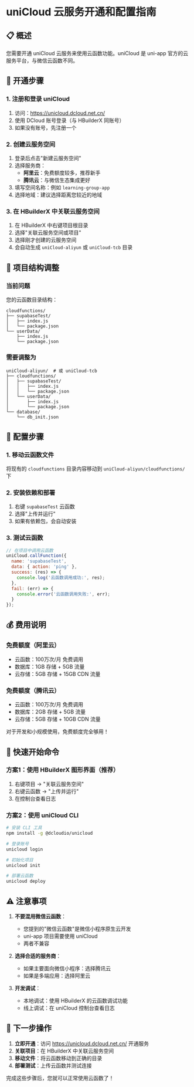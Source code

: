 # uniCloud 云服务开通和配置指南

## 📋 概述
您需要开通 uniCloud 云服务来使用云函数功能。uniCloud 是 uni-app 官方的云服务平台，与微信云函数不同。

## 🚀 开通步骤

### 1. 注册和登录 uniCloud
1. 访问：https://unicloud.dcloud.net.cn/
2. 使用 DCloud 账号登录（与 HBuilderX 同账号）
3. 如果没有账号，先注册一个

### 2. 创建云服务空间
1. 登录后点击"新建云服务空间"
2. 选择服务商：
   - **阿里云**：免费额度较多，推荐新手
   - **腾讯云**：与微信生态集成更好
3. 填写空间名称：例如 `learning-group-app`
4. 选择地域：建议选择距离您较近的地域

### 3. 在 HBuilderX 中关联云服务空间
1. 在 HBuilderX 中右键项目根目录
2. 选择"关联云服务空间或项目"
3. 选择刚才创建的云服务空间
4. 会自动生成 `uniCloud-aliyun` 或 `uniCloud-tcb` 目录

## 📁 项目结构调整

### 当前问题
您的云函数目录结构：
```
cloudfunctions/
├── supabaseTest/
│   ├── index.js
│   └── package.json
└── userData/
    ├── index.js
    └── package.json
```

### 需要调整为
```
uniCloud-aliyun/  # 或 uniCloud-tcb
├── cloudfunctions/
│   ├── supabaseTest/
│   │   ├── index.js
│   │   └── package.json
│   └── userData/
│       ├── index.js
│       └── package.json
└── database/
    └── db_init.json
```

## 🔧 配置步骤

### 1. 移动云函数文件
将现有的 `cloudfunctions` 目录内容移动到 `uniCloud-aliyun/cloudfunctions/` 下

### 2. 安装依赖和部署
1. 右键 `supabaseTest` 云函数
2. 选择"上传并运行"
3. 如果有依赖包，会自动安装

### 3. 测试云函数
```javascript
// 在项目中调用云函数
uniCloud.callFunction({
  name: 'supabaseTest',
  data: { action: 'ping' },
  success: (res) => {
    console.log('云函数调用成功:', res);
  },
  fail: (err) => {
    console.error('云函数调用失败:', err);
  }
});
```

## 💰 费用说明

### 免费额度（阿里云）
- 云函数：100万次/月 免费调用
- 数据库：1GB 存储 + 5GB 流量
- 云存储：5GB 存储 + 15GB CDN 流量

### 免费额度（腾讯云）
- 云函数：100万次/月 免费调用
- 数据库：2GB 存储 + 5GB 流量
- 云存储：5GB 存储 + 10GB CDN 流量

对于开发和小规模使用，免费额度完全够用！

## 🔗 快速开始命令

### 方案1：使用 HBuilderX 图形界面（推荐）
1. 右键项目 → "关联云服务空间"
2. 右键云函数 → "上传并运行"
3. 在控制台查看日志

### 方案2：使用 uniCloud CLI
```bash
# 安装 CLI 工具
npm install -g @dcloudio/unicloud

# 登录账号
unicloud login

# 初始化项目
unicloud init

# 部署云函数
unicloud deploy
```

## ⚠️ 注意事项

1. **不要混用微信云函数**：
   - 您提到的"微信云函数"是微信小程序原生云开发
   - uni-app 项目需要使用 uniCloud
   - 两者不兼容

2. **选择合适的服务商**：
   - 如果主要面向微信小程序：选择腾讯云
   - 如果是多端应用：选择阿里云

3. **开发调试**：
   - 本地调试：使用 HBuilderX 的云函数调试功能
   - 线上调试：在 uniCloud 控制台查看日志

## 🎯 下一步操作

1. **立即开通**：访问 https://unicloud.dcloud.net.cn/ 开通服务
2. **关联项目**：在 HBuilderX 中关联云服务空间
3. **移动文件**：将云函数移动到正确的目录
4. **部署测试**：上传云函数并测试连接

完成这些步骤后，您就可以正常使用云函数了！
